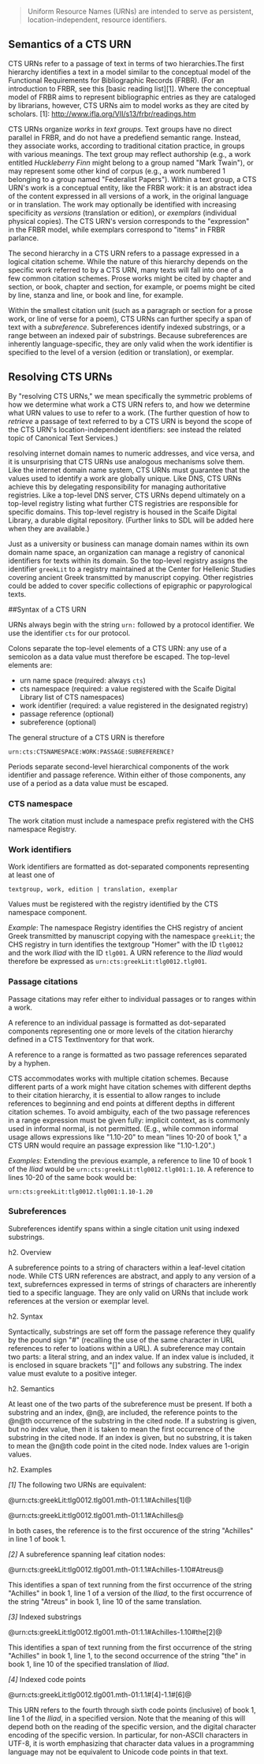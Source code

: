 
> Uniform Resource Names (URNs) are intended to serve as persistent, location-independent, resource identifiers.

## Semantics of a CTS URN

CTS URNs refer to a passage of text in terms of two hierarchies.The first hierarchy identifies a text in a model similar to the conceptual model of the
Functional Requirements for Bibliographic Records (FRBR). (For an introduction to FRBR,
see this [basic reading list][1].  Where the conceptual model of FRBR aims to represent bibliographic entries as they are cataloged by librarians, however, CTS URNs aim to model works as they are cited by scholars.
[1]: http://www.ifla.org/VII/s13/frbr/readings.htm

CTS URNs organize *works* in *text groups*.  Text groups have no direct parallel in FRBR, and
do not have a predefiend semantic range. Instead, they associate works, according to traditional
citation practice, in groups with various meanings.  The text group may reflect authorship (e.g., a work entitled
*Huckleberry Finn* might belong to a group named "Mark Twain"), or may represent some other kind of corpus (e.g., a work numbered 1 belonging to a group named "Federalist Papers"). Within a text group, a CTS URN's work  is a conceptual entity, like the FRBR work: it is an abstract idea of the content expressed in all versions of a work, in the original language or in translation. The work may optionally be identified with 
increasing specificity as *versions* (translation or edition), or *exemplars* (individual physical copies).
The CTS URN's version corresponds to the "expression" in the FRBR model, while exemplars correspond to "items" in FRBR parlance.

The second hierarchy in a CTS URN refers to a passage expressed in a logical citation scheme. While the nature of this hierarchy depends on the specific work referred to by a CTS URN, many texts will fall into one of a few common citation schemes.  Prose works might be cited by chapter and section, or book, chapter and section, for example, or poems might be cited by line, stanza and line, or book and line, for example.

Within the smallest citation unit (such as a paragraph or section for a prose work, or line of verse for a poem), CTS URNs can further specify a span of text with a *subreference*.  Subreferences identify indexed substrings, or a range between an indexed pair of substrings. Because subreferences are inherently language-specific, they are only valid when the work identifier is specified to the level of a version (edition or translation), or exemplar.

## Resolving CTS URNs

By "resolving CTS URNs," we mean specifically the symmetric problems of how we determine what work a CTS URN refers to, and how we determine what URN values to use to refer to a work.  (The further question of how to *retrieve* a passage of text referred to by a CTS URN is beyond the scope of the CTS URN's location-independent identifiers:  see instead the related topic of Canonical Text Services.)  

resolving internet domain names to numeric addresses, and vice versa, and it is unsurprising that CTS URNs use analogous mechanisms solve them.  Like the internet domain name system, CTS URNs must guarantee that the values used to identify a work are globally unique. Like DNS, CTS URNs achieve this by delegating responsibility for managing authoritative registries.  Like a top-level DNS server, CTS URNs depend ultimately on a top-level registry listing what further CTS registries are responsible for specific domains. This top-level registry is housed in the Scaife Digital Library, a durable digital repository.  (Further links to SDL will be added here when they are available.)


Just as a university or business can manage domain names within its own domain name space, an organization can manage a registry of canonical identifiers for texts within its domain. So the top-level registry assigns the identifier 
`greekLit` to a registry maintained at the Center for Hellenic Studies covering ancient Greek transmitted by manuscript copying.  Other registries could be added to cover specific collections of epigraphic or papyrological texts.

##Syntax of a CTS URN

URNs always begin with the string `urn:` followed by a protocol identifier.  We use the identifier `cts` for our protocol.  

Colons separate the top-level elements of a CTS URN:  any use of a semicolon as a data value must therefore be
escaped. The top-level elements are: 
  
- urn name space (required:  always `cts`)
- cts namespace (required:  a value registered with the Scaife Digital Library list of CTS namespaces)
- work identifier (required:  a value registered in the designated registry)
- passage reference (optional)
- subreference (optional)

The general structure of a CTS URN is therefore

`urn:cts:CTSNAMESPACE:WORK:PASSAGE:SUBREFERENCE?`


Periods separate second-level hierarchical components of the work identifier and passage reference.  Within either of those
components, any use of a period as a data value must be escaped. 

### CTS namespace

The work citation must include a namespace prefix registered with the CHS namespace Registry.

### Work identifiers

Work identifiers are formatted as dot-separated components representing at least one of

    textgroup, work, edition | translation, exemplar

Values must be registered with the registry identified by the CTS namespace component.

*Example*:  The namespace Registry identifies the
CHS registry of ancient Greek transmitted by manuscript copying with the namespace
`greekLit`;  the CHS registry in turn identifies the textgroup "Homer" with the ID `tlg0012` and the work *Iliad* with the ID `tlg001`. A URN reference to the *Iliad*  would therefore be expressed as `urn:cts:greekLit:tlg0012.tlg001`.


### Passage citations

Passage citations may refer either to individual passages or to ranges within a work.

A reference to an individual passage is formatted as dot-separated components representing one or more levels of the citation hierarchy defined in a CTS TextInventory for that work.

A reference to a range is formatted as two passage references separated by a hyphen.

CTS accommodates works with multiple citation schemes.  Because different parts of a work might have citation schemes with different depths to their citation  hierarchy, it is essential to allow ranges to include references to beginning and end points at different depths in different citation schemes.  To avoid ambiguity, each of the two passage references in a range expression must be given fully:  implicit context, as is commonly used in informal normal, is not permitted.  (E.g., while common informal usage allows expressions like "1.10-20" to mean "lines 10-20 of book 1," a CTS URN would require
an passage expression like "1.10-1.20".)

*Examples*: Extending the previous example, a reference to line 10 of book 1 of the *Iliad* would be
`urn:cts:greekLit:tlg0012.tlg001:1.10`.  A reference to lines 10-20 of the same book would be:

    urn:cts:greekLit:tlg0012.tlg001:1.10-1.20

### Subreferences

Subreferences identify spans within a single citation unit using indexed substrings.

h2. Overview

A subreference points to a string of characters within
a leaf-level citation node.  While CTS URN references are
abstract, and apply to any version of a text, subrefernces
expressed in terms of strings of characters are inherently tied
to a specific language.  They are only valid on URNs that include
work references at the version or exemplar level.


h2. Syntax

Syntactically, substrings are set off form the passage reference
they qualify by the pound sign "#" (recalling the use of the same
character in URL references to refer to loations within a URL).
A subreference may contain two parts:  a literal string,
and an index value.
If an index value is included, it is enclosed in square brackets "\[\]"
and follows any substring.  The index value must evalute to a positive integer.

h2. Semantics

At least one of the two parts of the subreference must be present.
If both a substring and an index, @n@, are included, the
reference points to the @n@th occurrence of the substring
in the cited node.
If a substring is given, but no index value, then it is taken to mean
the first occurrence of the substring in the cited node.
If an index is given, but no substring, it is taken to mean the
@n@th code point in the cited node.
Index values are 1-origin values.

h2. Examples

*\[1\]* The following two URNs are equivalent:

@urn:cts:greekLit:tlg0012.tlg001.mth-01:1.1#Achilles\[1\]@

@urn:cts:greekLit:tlg0012.tlg001.mth-01:1.1#Achilles@

In both cases, the reference is to the first occurence of the string "Achilles" in line 1 of book 1.

*\[2\]* A subreference spanning leaf citation nodes:

@urn:cts:greekLit:tlg0012.tlg001.mth-01:1.1#Achilles-1.10#Atreus@

This identifies a span of text running from the first occurrence of
the string "Achilles" in book 1, line 1 of a version of
the _Iliad_, to the first occurrence of the string "Atreus"
in book 1, line 10 of the same translation.

*\[3\]* Indexed substrings

@urn:cts:greekLit:tlg0012.tlg001.mth-01:1.1#Achilles-1.10#the\[2\]@

This identifies a span of text running from the first occurrence of
the string "Achilles" in book 1, line 1,
to the second occurrence of the string "the"
in book 1, line 10 of the specified translation of _Iliad_.  



*\[4\]* Indexed code points

@urn:cts:greekLit:tlg0012.tlg001.mth-01:1.1#\[4\]-1.1#\[6\]@

This URN refers to the fourth through sixth code points (inclusive)
of book 1, line 1 of the _Iliad_, in a specified version.
Note that the meaning of this will
depend both on the reading of the specific version, and the
digital character encoding of the specific version.
In particular, for non-ASCII characters in UTF-8,
it is worth emphasizing that character data values in a programming
language may not be equivalent to Unicode code points
in that text.


